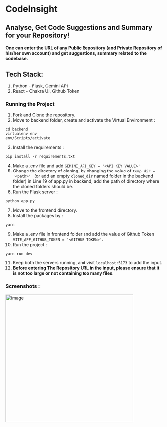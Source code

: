 # CodeInsight
## Analyse, Get Code Suggestions and Summary for your Repository!
#### One can enter the URL of any Public Repository (and Private Repository of his/her own account) and get suggestions, summary related to the codebase.
## Tech Stack: 
1. Python - Flask, Gemini API
2. React - Chakra UI, Github Token
### Running the Project
1. Fork and Clone the repository.
2. Move to backend folder, create and activate the Virtual Environment :
```
cd backend
virtualenv env
env/Scripts/activate
```
3. Install the requirements :
```
pip install -r requirements.txt
```
4. Make a .env file and add ```GEMINI_API_KEY = '<API KEY VALUE>'```
5. Change the directory of cloning, by changing the value of ```temp_dir = '<path>' ``` (or add an empty ```cloned_dir``` named folder in the backend folder) in Line 19 of app.py in backend, add the path of directory where the cloned folders should be.
6. Run the Flask server :
```
python app.py
```
7. Move to the frontend directory.
8. Install the packages by :
```
yarn
```
9. Make a .env file in frontend folder and add the value of Github Token ```VITE_APP_GITHUB_TOKEN = '<GITHUB TOKEN>'```.
10. Run the project :
```
yarn run dev
```
11. Keep both the servers running, and visit ```localhost:5173``` to add the input.
12. **Before entering The Repository URL in the input, please ensure that it is not too large or not containing too many files**.

### Screenshots : 
<img width="410" alt="image" src="https://github.com/devesh-2002/CodeInsight/assets/79015420/f383f37a-b972-45ac-9ee9-c7e288594141">
